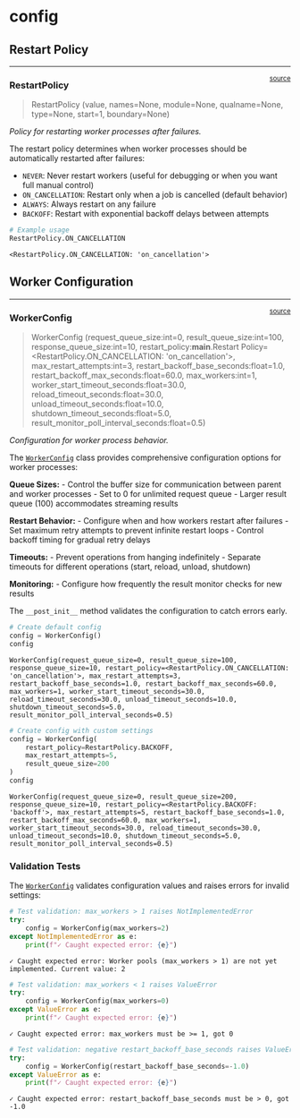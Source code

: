 # config


<!-- WARNING: THIS FILE WAS AUTOGENERATED! DO NOT EDIT! -->

## Restart Policy

------------------------------------------------------------------------

<a
href="https://github.com/cj-mills/cjm-fasthtml-workers/blob/main/cjm_fasthtml_workers/core/config.py#L13"
target="_blank" style="float:right; font-size:smaller">source</a>

### RestartPolicy

>  RestartPolicy (value, names=None, module=None, qualname=None, type=None,
>                     start=1, boundary=None)

*Policy for restarting worker processes after failures.*

The restart policy determines when worker processes should be
automatically restarted after failures:

- `NEVER`: Never restart workers (useful for debugging or when you want
  full manual control)
- `ON_CANCELLATION`: Restart only when a job is cancelled (default
  behavior)
- `ALWAYS`: Always restart on any failure
- `BACKOFF`: Restart with exponential backoff delays between attempts

``` python
# Example usage
RestartPolicy.ON_CANCELLATION
```

    <RestartPolicy.ON_CANCELLATION: 'on_cancellation'>

## Worker Configuration

------------------------------------------------------------------------

<a
href="https://github.com/cj-mills/cjm-fasthtml-workers/blob/main/cjm_fasthtml_workers/core/config.py#L22"
target="_blank" style="float:right; font-size:smaller">source</a>

### WorkerConfig

>  WorkerConfig (request_queue_size:int=0, result_queue_size:int=100,
>                    response_queue_size:int=10, restart_policy:__main__.Restart
>                    Policy=<RestartPolicy.ON_CANCELLATION: 'on_cancellation'>,
>                    max_restart_attempts:int=3,
>                    restart_backoff_base_seconds:float=1.0,
>                    restart_backoff_max_seconds:float=60.0, max_workers:int=1,
>                    worker_start_timeout_seconds:float=30.0,
>                    reload_timeout_seconds:float=30.0,
>                    unload_timeout_seconds:float=10.0,
>                    shutdown_timeout_seconds:float=5.0,
>                    result_monitor_poll_interval_seconds:float=0.5)

*Configuration for worker process behavior.*

The
[`WorkerConfig`](https://cj-mills.github.io/cjm-fasthtml-workers/core/config.html#workerconfig)
class provides comprehensive configuration options for worker processes:

**Queue Sizes:** - Control the buffer size for communication between
parent and worker processes - Set to 0 for unlimited request queue -
Larger result queue (100) accommodates streaming results

**Restart Behavior:** - Configure when and how workers restart after
failures - Set maximum retry attempts to prevent infinite restart
loops - Control backoff timing for gradual retry delays

**Timeouts:** - Prevent operations from hanging indefinitely - Separate
timeouts for different operations (start, reload, unload, shutdown)

**Monitoring:** - Configure how frequently the result monitor checks for
new results

The `__post_init__` method validates the configuration to catch errors
early.

``` python
# Create default config
config = WorkerConfig()
config
```

    WorkerConfig(request_queue_size=0, result_queue_size=100, response_queue_size=10, restart_policy=<RestartPolicy.ON_CANCELLATION: 'on_cancellation'>, max_restart_attempts=3, restart_backoff_base_seconds=1.0, restart_backoff_max_seconds=60.0, max_workers=1, worker_start_timeout_seconds=30.0, reload_timeout_seconds=30.0, unload_timeout_seconds=10.0, shutdown_timeout_seconds=5.0, result_monitor_poll_interval_seconds=0.5)

``` python
# Create config with custom settings
config = WorkerConfig(
    restart_policy=RestartPolicy.BACKOFF,
    max_restart_attempts=5,
    result_queue_size=200
)
config
```

    WorkerConfig(request_queue_size=0, result_queue_size=200, response_queue_size=10, restart_policy=<RestartPolicy.BACKOFF: 'backoff'>, max_restart_attempts=5, restart_backoff_base_seconds=1.0, restart_backoff_max_seconds=60.0, max_workers=1, worker_start_timeout_seconds=30.0, reload_timeout_seconds=30.0, unload_timeout_seconds=10.0, shutdown_timeout_seconds=5.0, result_monitor_poll_interval_seconds=0.5)

### Validation Tests

The
[`WorkerConfig`](https://cj-mills.github.io/cjm-fasthtml-workers/core/config.html#workerconfig)
validates configuration values and raises errors for invalid settings:

``` python
# Test validation: max_workers > 1 raises NotImplementedError
try:
    config = WorkerConfig(max_workers=2)
except NotImplementedError as e:
    print(f"✓ Caught expected error: {e}")
```

    ✓ Caught expected error: Worker pools (max_workers > 1) are not yet implemented. Current value: 2

``` python
# Test validation: max_workers < 1 raises ValueError
try:
    config = WorkerConfig(max_workers=0)
except ValueError as e:
    print(f"✓ Caught expected error: {e}")
```

    ✓ Caught expected error: max_workers must be >= 1, got 0

``` python
# Test validation: negative restart_backoff_base_seconds raises ValueError
try:
    config = WorkerConfig(restart_backoff_base_seconds=-1.0)
except ValueError as e:
    print(f"✓ Caught expected error: {e}")
```

    ✓ Caught expected error: restart_backoff_base_seconds must be > 0, got -1.0
